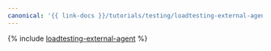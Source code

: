```yaml
---
canonical: '{{ link-docs }}/tutorials/testing/loadtesting-external-agent'
---
```


{% include [loadtesting-external-agent](../../_tutorials/dev/loadtesting-external-agent.md) %}
